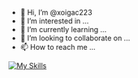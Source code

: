 - 👋 Hi, I’m @xoigac223
- 👀 I’m interested in ...
- 🌱 I’m currently learning ...
- 💞️ I’m looking to collaborate on ...
- 📫 How to reach me ...

[![My Skills](https://skillicons.dev/icons?i=js,html,css,wasm)](https://skillicons.dev)
